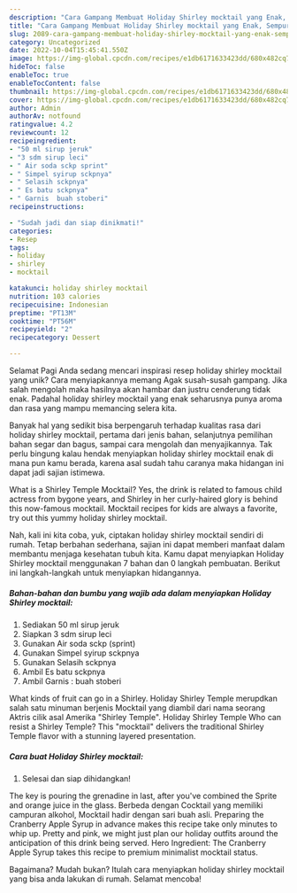 ```yaml
---
description: "Cara Gampang Membuat Holiday Shirley mocktail yang Enak, Sempurna"
title: "Cara Gampang Membuat Holiday Shirley mocktail yang Enak, Sempurna"
slug: 2089-cara-gampang-membuat-holiday-shirley-mocktail-yang-enak-sempurna
category: Uncategorized
date: 2022-10-04T15:45:41.550Z
image: https://img-global.cpcdn.com/recipes/e1db6171633423dd/680x482cq70/holiday-shirley-mocktail-foto-resep-utama.jpg
hideToc: false
enableToc: true
enableTocContent: false
thumbnail: https://img-global.cpcdn.com/recipes/e1db6171633423dd/680x482cq70/holiday-shirley-mocktail-foto-resep-utama.jpg
cover: https://img-global.cpcdn.com/recipes/e1db6171633423dd/680x482cq70/holiday-shirley-mocktail-foto-resep-utama.jpg
author: Admin
authorAv: notfound
ratingvalue: 4.2
reviewcount: 12
recipeingredient:
- "50 ml sirup jeruk"
- "3 sdm sirup leci"
- " Air soda sckp sprint"
- " Simpel syirup sckpnya"
- " Selasih sckpnya"
- " Es batu sckpnya"
- " Garnis  buah stoberi"
recipeinstructions:

- "Sudah jadi dan siap dinikmati!"
categories:
- Resep
tags:
- holiday
- shirley
- mocktail

katakunci: holiday shirley mocktail 
nutrition: 103 calories
recipecuisine: Indonesian
preptime: "PT13M"
cooktime: "PT56M"
recipeyield: "2"
recipecategory: Dessert

---
```



Selamat Pagi Anda sedang mencari inspirasi resep holiday shirley mocktail yang unik? Cara menyiapkannya memang Agak susah-susah gampang. Jika salah mengolah maka hasilnya akan hambar dan justru cenderung tidak enak. Padahal holiday shirley mocktail yang enak seharusnya punya aroma dan rasa yang mampu memancing selera kita.


Banyak hal yang sedikit bisa berpengaruh terhadap kualitas rasa dari holiday shirley mocktail, pertama dari jenis bahan, selanjutnya pemilihan bahan segar dan bagus, sampai cara mengolah dan menyajikannya. Tak perlu bingung kalau hendak menyiapkan holiday shirley mocktail enak di mana pun kamu berada, karena asal sudah tahu caranya maka hidangan ini dapat jadi sajian istimewa.

What is a Shirley Temple Mocktail? Yes, the drink is related to famous child actress from bygone years, and Shirley in her curly-haired glory is behind this now-famous mocktail. Mocktail recipes for kids are always a favorite, try out this yummy holiday shirley mocktail.


Nah, kali ini kita coba, yuk, ciptakan holiday shirley mocktail sendiri di rumah. Tetap berbahan sederhana, sajian ini dapat memberi manfaat dalam membantu menjaga kesehatan tubuh kita. Kamu dapat menyiapkan Holiday Shirley mocktail menggunakan 7 bahan dan 0 langkah pembuatan. Berikut ini langkah-langkah untuk menyiapkan hidangannya.

<!--inarticleads1-->

##### Bahan-bahan dan bumbu yang wajib ada dalam menyiapkan Holiday Shirley mocktail:

1. Sediakan 50 ml sirup jeruk
1. Siapkan 3 sdm sirup leci
1. Gunakan  Air soda sckp (sprint)
1. Gunakan  Simpel syirup sckpnya
1. Gunakan  Selasih sckpnya
1. Ambil  Es batu sckpnya
1. Ambil  Garnis : buah stoberi


What kinds of fruit can go in a Shirley. Holiday Shirley Temple merupdkan salah satu minuman berjenis Mocktail yang diambil dari nama seorang Aktris cilik asal Amerika &#34;Shirley Temple&#34;. Holiday Shirley Temple Who can resist a Shirley Temple? This &#34;mocktail&#34; delivers the traditional Shirley Temple flavor with a stunning layered presentation. 

<!--inarticleads2-->

##### Cara buat Holiday Shirley mocktail:


1. Selesai dan siap dihidangkan!

The key is pouring the grenadine in last, after you&#39;ve combined the Sprite and orange juice in the glass. Berbeda dengan Cocktail yang memiliki campuran alkohol, Mocktail hadir dengan sari buah asli. Preparing the Cranberry Apple Syrup in advance makes this recipe take only minutes to whip up. Pretty and pink, we might just plan our holiday outfits around the anticipation of this drink being served. Hero Ingredient: The Cranberry Apple Syrup takes this recipe to premium minimalist mocktail status. 

Bagaimana? Mudah bukan? Itulah cara menyiapkan holiday shirley mocktail yang bisa anda lakukan di rumah. Selamat mencoba!
